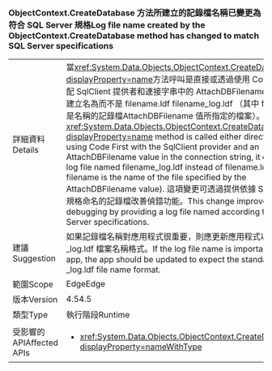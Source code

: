 ### <a name="log-file-name-created-by-the-objectcontextcreatedatabase-method-has-changed-to-match-sql-server-specifications"></a><span data-ttu-id="37e09-101">ObjectContext.CreateDatabase 方法所建立的記錄檔名稱已變更為符合 SQL Server 規格</span><span class="sxs-lookup"><span data-stu-id="37e09-101">Log file name created by the ObjectContext.CreateDatabase method has changed to match SQL Server specifications</span></span>

|   |   |
|---|---|
|<span data-ttu-id="37e09-102">詳細資料</span><span class="sxs-lookup"><span data-stu-id="37e09-102">Details</span></span>|<span data-ttu-id="37e09-103">當<xref:System.Data.Objects.ObjectContext.CreateDatabase?displayProperty=name>方法呼叫是直接或透過使用 Code First 搭配 SqlClient 提供者和連接字串中的 AttachDBFilename 值，它會建立名為而不是 filename.ldf filename_log.ldf （其中 filename 是名稱的記錄檔AttachDBFilename 值所指定的檔案）。</span><span class="sxs-lookup"><span data-stu-id="37e09-103">When the <xref:System.Data.Objects.ObjectContext.CreateDatabase?displayProperty=name> method is called either directly or by using Code First with the SqlClient provider and an AttachDBFilename value in the connection string, it creates a log file named filename_log.ldf instead of filename.ldf (where filename is the name of the file specified by the AttachDBFilename value).</span></span> <span data-ttu-id="37e09-104">這項變更可透過提供依據 SQL Server 規格命名的記錄檔改善偵錯功能。</span><span class="sxs-lookup"><span data-stu-id="37e09-104">This change improves debugging by providing a log file named according to SQL Server specifications.</span></span>|
|<span data-ttu-id="37e09-105">建議</span><span class="sxs-lookup"><span data-stu-id="37e09-105">Suggestion</span></span>|<span data-ttu-id="37e09-106">如果記錄檔名稱對應用程式很重要，則應更新應用程式以採用標準 _log.ldf 檔案名稱格式。</span><span class="sxs-lookup"><span data-stu-id="37e09-106">If the log file name is important for an app, the app should be updated to expect the standard _log.ldf file name format.</span></span>|
|<span data-ttu-id="37e09-107">範圍</span><span class="sxs-lookup"><span data-stu-id="37e09-107">Scope</span></span>|<span data-ttu-id="37e09-108">Edge</span><span class="sxs-lookup"><span data-stu-id="37e09-108">Edge</span></span>|
|<span data-ttu-id="37e09-109">版本</span><span class="sxs-lookup"><span data-stu-id="37e09-109">Version</span></span>|<span data-ttu-id="37e09-110">4.5</span><span class="sxs-lookup"><span data-stu-id="37e09-110">4.5</span></span>|
|<span data-ttu-id="37e09-111">類型</span><span class="sxs-lookup"><span data-stu-id="37e09-111">Type</span></span>|<span data-ttu-id="37e09-112">執行階段</span><span class="sxs-lookup"><span data-stu-id="37e09-112">Runtime</span></span>|
|<span data-ttu-id="37e09-113">受影響的 API</span><span class="sxs-lookup"><span data-stu-id="37e09-113">Affected APIs</span></span>|<ul><li><xref:System.Data.Objects.ObjectContext.CreateDatabase?displayProperty=nameWithType></li></ul>|

